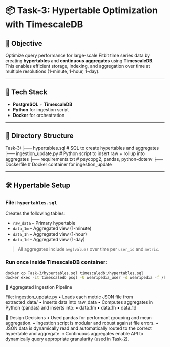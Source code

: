 # 📦 Task-3: Hypertable Optimization with TimescaleDB

## 📌 Objective

Optimize query performance for large-scale Fitbit time series data by creating **hypertables** and **continuous aggregates** using **TimescaleDB**.  
This enables efficient storage, indexing, and aggregation over time at multiple resolutions (1-minute, 1-hour, 1-day).

---

## 🧱 Tech Stack

- **PostgreSQL** + **TimescaleDB**
- **Python** for ingestion script
- **Docker** for orchestration

---

## 📁 Directory Structure
Task-3/
├── hypertables.sql          # SQL to create hypertables and aggregates
├── ingestion_update.py      # Python script to insert raw + rollup into aggregates
├── requirements.txt         # psycopg2, pandas, python-dotenv
├── Dockerfile               # Docker container for ingestion_update

---

## 🛠️ Hypertable Setup

### File: `hypertables.sql`

Creates the following tables:

- `raw_data` – Primary hypertable
- `data_1m` – Aggregated view (1-minute)
- `data_1h` – Aggregated view (1-hour)
- `data_1d` – Aggregated view (1-day)

> All aggregates include `avg(value)` over time per `user_id` and `metric`.

### Run once inside TimescaleDB container:

```bash
docker cp Task-3/hypertables.sql timescaledb:/hypertables.sql
docker exec -it timescaledb psql -U wearipedia_user -d wearipedia -f /hypertables.sql

```

🚀 Aggregated Ingestion Pipeline

File: ingestion_update.py
	• Loads each metric JSON file from extracted_data/
	• Inserts data into raw_data
	• Computes aggregates in Python (pandas) and inserts into:
	• data_1m
	• data_1h
	• data_1d

🧠 Design Decisions
	• Used pandas for performant grouping and mean aggregation.
	• Ingestion script is modular and robust against file errors.
	• JSON data is dynamically read and automatically routed to the correct hypertable and aggregate.
	• Continuous aggregates enable API to dynamically query appropriate granularity (used in Task-2).